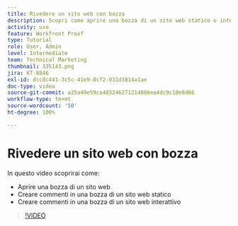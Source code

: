 ```yaml
---
title: Rivedere un sito web con bozza
description: Scopri come aprire una bozza di un sito web statico o interattivo in [!DNL  Workfront] e creare commenti.
activity: use
feature: Workfront Proof
type: Tutorial
role: User, Admin
level: Intermediate
team: Technical Marketing
thumbnail: 335143.png
jira: KT-8846
exl-id: dcc8c441-3c5c-41e9-8cf2-031d3814a1ae
doc-type: video
source-git-commit: a25a49e59ca483246271214886ea4dc9c10e8d66
workflow-type: tm+mt
source-wordcount: '50'
ht-degree: 100%

---
```


# Rivedere un sito web con bozza

In questo video scoprirai come:

* Aprire una bozza di un sito web
* Creare commenti in una bozza di un sito web statico
* Creare commenti in una bozza di un sito web interattivo

>[!VIDEO](https://video.tv.adobe.com/v/335143/?quality=12&learn=on)

<!--
## Learn more
* Review an interactive proof
* Review a static proof
-->
